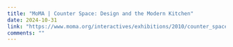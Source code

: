 ```yaml
---
title: "MoMA | Counter Space: Design and the Modern Kitchen"
date: 2024-10-31
link: "https://www.moma.org/interactives/exhibitions/2010/counter_space/"
comments: ""
---
```


